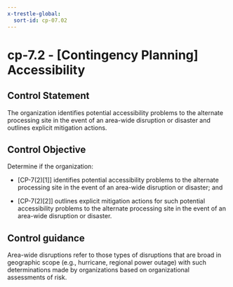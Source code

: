 ```yaml
---
x-trestle-global:
  sort-id: cp-07.02
---
```


# cp-7.2 - \[Contingency Planning\] Accessibility

## Control Statement

The organization identifies potential accessibility problems to the alternate processing site in the event of an area-wide disruption or disaster and outlines explicit mitigation actions.

## Control Objective

Determine if the organization:

- \[CP-7(2)[1]\] identifies potential accessibility problems to the alternate processing site in the event of an area-wide disruption or disaster; and

- \[CP-7(2)[2]\] outlines explicit mitigation actions for such potential accessibility problems to the alternate processing site in the event of an area-wide disruption or disaster.

## Control guidance

Area-wide disruptions refer to those types of disruptions that are broad in geographic scope (e.g., hurricane, regional power outage) with such determinations made by organizations based on organizational assessments of risk.

